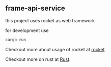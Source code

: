 ## frame-api-service
this project uses rocket as web framework

for development use 
```bash
cargo run
```

Checkout more about usage of rocket at [rocket](https://rocket.rs/).

Checkout more on rust at [Rust](https://www.rust-lang.org/).
